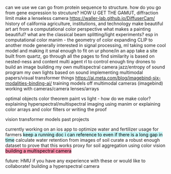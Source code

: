 

can we use 
we can go from protein sequence to structure. how do you go from gene expression to strcuture? 
HOW U GET THE GAMUT, diffraction limit
make a lenseless camera https://waller-lab.github.io/DiffuserCam/
history of california agriculture, institutions, and technology
make beautiful art
	art from a computational color perspective
	what makes a painting beautiful? 
what are the classical beam splitting/light experiments? esp in computational color
manim - the geometry of color
expanding CLIP to another mode
generally interested in signal processing, ml
	taking some cool model and making it smal enough to fit on ur phone/in an app
take a site built from quartz, go through all the pages to find similarity is based on nested-ness and content
multi agent rl to control enough tiny drones to build an image
building my own multispectral camera
jazz/entropy of sound
program my own lights based on sound
implementing multimodal papers/visual transformer things
	https://ai.meta.com/blog/imagebind-six-modalities-binding-ai/
training models off multimodal cameras (imagebind)
working with cameras/camera lenses/arrays

optimal objects color theorem
paint vs light - how do we make color?
explaining hyperspectral/multispectral imaging using manim
	or explaining color arrays and color filters
	or writing the proof


	
vision transformer models
past projects

currently working on
	an ios app to optimize water and fertilizer usage for farmers
		<mark style="background: #ABF7F7A6;">	keep a running doc i can reference to even if there is a long gap in time</mark>
calculate water retention from images of soil
	curate a robust enough dataset to prove that this works
proxy for soil aggregation using color vision
<mark style="background: #FF5582A6;">building a multispectral camera</mark>
	
future:
HMU if you have any experience with these or would like to collaborate!
building a hyperspectral camera

